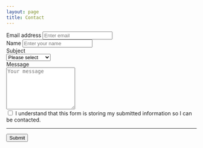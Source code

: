```yaml
---
layout: page
title: Contact
---
```


<form accept-charset="UTF-8" action="https://formspree.io/xrgyojkl" method="POST" enctype="multipart/form-data" target="_blank">
          <div class="form-group">
            <label for="exampleInputEmail1" required="required">Email address</label>
            <input type="email" name="email" class="form-control" id="exampleInputEmail1" aria-describedby="emailHelp" placeholder="Enter email">
          </div>
          <div class="form-group">
            <label for="exampleInputName">Name</label>
            <input type="text" name="name" class="form-control" id="exampleInputName" placeholder="Enter your name" required="required">
          </div>
          <div class="form-group">
            <label for="subject">Subject</label>
            <div class="form-select-wrap">
              <select class="form-control" id="subject" name="subject">
                <option value="">Please select</option>
                <option value="Error on the site">Error on the site</option>
                <option value="Sponsorship">Sponsorship</option>
                <option value="Other">Other</option>
              </select>
            </div>
          </div>
          <div class="form-group">
            <label for="message">Message</label>
            <br>
            <textarea name="message" id="message" rows="7" placeholder="Your message" class="form-control"></textarea>
          </div>
          <div class="form-check form-check-inline">
            <input class="form-check-input" type="checkbox" id="consent" value="agree">
            <label class="form-check-label" for="inlineCheckbox1">I understand that this form is storing my submitted information so I can be contacted.</label>
          </div>
          <hr>
          <button type="submit" class="btn btn-primary">Submit</button>
        </form>
